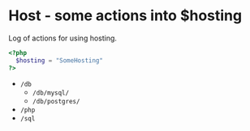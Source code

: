 # Host - some actions into $hosting

Log of actions for using hosting.

```php
<?php
  $hosting = "SomeHosting"
?>
```

- `/db`
  - `/db/mysql/`
  - `/db/postgres/`  
- `/php`
- `/sql`
